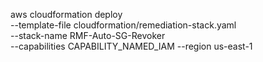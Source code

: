 
aws cloudformation deploy \
  --template-file cloudformation/remediation-stack.yaml \
  --stack-name RMF-Auto-SG-Revoker \
  --capabilities CAPABILITY_NAMED_IAM 
  --region us-east-1